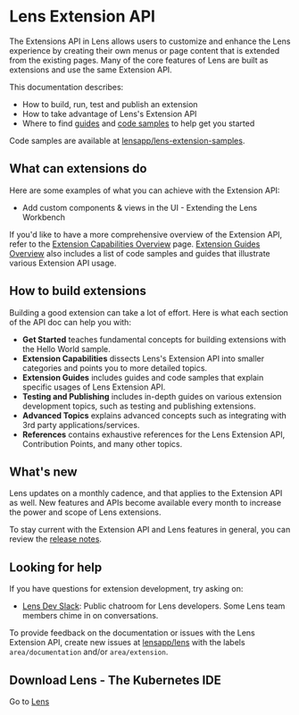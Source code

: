# Lens Extension API

The Extensions API in Lens allows users to customize and enhance the Lens experience by creating their own menus or page content that is extended from the existing pages. Many of the core features of Lens are built as extensions and use the same Extension API.

This documentation describes:

* How to build, run, test and publish an extension
* How to take advantage of Lens's Extension API
* Where to find [guides](guides/overview.md) and [code samples](https://github.com/lensapp/lens-extension-samples) to help get you started

Code samples are available at [lensapp/lens-extension-samples](https://github.com/lensapp/lens-extension-samples).

## What can extensions do

Here are some examples of what you can achieve with the Extension API:

* Add custom components & views in the UI - Extending the Lens Workbench

If you'd like to have a more comprehensive overview of the Extension API, refer to the [Extension Capabilities Overview](capabilities/overview.md) page. [Extension Guides Overview](guides/overview.md) also includes a list of code samples and guides that illustrate various Extension API usage.

## How to build extensions

Building a good extension can take a lot of effort. Here is what each section of the API doc can help you with:

* **Get Started** teaches fundamental concepts for building extensions with the Hello World sample.
* **Extension Capabilities** dissects Lens's Extension API into smaller categories and points you to more detailed topics.
* **Extension Guides** includes guides and code samples that explain specific usages of Lens Extension API.
* **Testing and Publishing** includes in-depth guides on various extension development topics, such as testing and publishing extensions.
* **Advanced Topics** explains advanced concepts such as integrating with 3rd party applications/services.
* **References** contains exhaustive references for the Lens Extension API, Contribution Points, and many other topics.

## What's new

Lens updates on a monthly cadence, and that applies to the Extension API as well. New features and APIs become available every month to increase the power and scope of Lens extensions.

To stay current with the Extension API and Lens features in general, you can review the [release notes](https://github.com/lensapp/lens/releases).

## Looking for help

If you have questions for extension development, try asking on:

* [Lens Dev Slack](http://k8slens.slack.com/): Public chatroom for Lens developers. Some Lens team members chime in on conversations.

To provide feedback on the documentation or issues with the Lens Extension API, create new issues at [lensapp/lens](https://github.com/lensapp/lens/issues) with the labels `area/documentation` and/or `area/extension`.

## Download Lens - The Kubernetes IDE

Go to [Lens](https://k8slens.dev)
